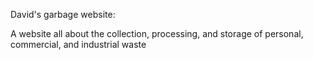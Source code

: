 David's garbage website:

A website all about the collection, processing, and storage of personal, commercial, and industrial waste